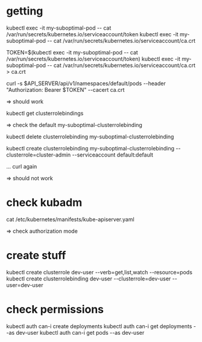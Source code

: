 
# getting

kubectl exec -it my-suboptimal-pod -- cat /var/run/secrets/kubernetes.io/serviceaccount/token
kubectl exec -it my-suboptimal-pod -- cat /var/run/secrets/kubernetes.io/serviceaccount/ca.crt

TOKEN=$(kubectl exec -it my-suboptimal-pod -- cat /var/run/secrets/kubernetes.io/serviceaccount/token)
kubectl exec -it my-suboptimal-pod -- cat /var/run/secrets/kubernetes.io/serviceaccount/ca.crt > ca.crt

curl -s $API_SERVER/api/v1/namespaces/default/pods --header "Authorization: Bearer $TOKEN" --cacert ca.crt

=> should work

kubectl get clusterrolebindings

=> check the default my-suboptimal-clusterrolebinding

kubectl delete clusterrolebinding my-suboptimal-clusterrolebinding

kubectl create clusterrolebinding my-suboptimal-clusterrolebinding --clusterrole=cluster-admin --serviceaccount default:default

... curl again

=> should not work

# check kubadm
cat /etc/kubernetes/manifests/kube-apiserver.yaml 

=> check authorization mode

# create stuff
kubectl create clusterrole dev-user --verb=get,list,watch --resource=pods
kubectl create clusterrolebinding dev-user --clusterrole=dev-user --user=dev-user

# check permissions
kubectl auth can-i create deployments
kubectl auth can-i get deployments --as dev-user
kubectl auth can-i get pods --as dev-user 


